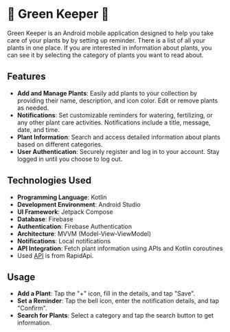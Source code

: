 
# :blossom: Green Keeper :sunflower: 
Green Keeper is an Android mobile application designed to help you take care of your plants by by setting up reminder. There is a list of all your plants in one place. If you are interested 
in information about plants, you can see it by selecting the category of plants you want to read about.

## Features

- **Add and Manage Plants**: Easily add plants to your collection by providing their name, description, and icon color. Edit or remove plants as needed.
- **Notifications**: Set customizable reminders for watering, fertilizing, or any other plant care activities. Notifications include a title, message, date, and time.
- **Plant Information**: Search and access detailed information about plants based on different categories.
- **User Authentication**: Securely register and log in to your account. Stay logged in until you choose to log out.

## Technologies Used

- **Programming Language**: Kotlin
- **Development Environment**: Android Studio
- **UI Framework**: Jetpack Compose
- **Database**: Firebase
- **Authentication**: Firebase Authentication
- **Architecture**: MVVM (Model-View-ViewModel)
- **Notifications**: Local notifications
- **API Integration**: Fetch plant information using APIs and Kotlin coroutines
- Used [API](https://rapidapi.com/mnai01/api/house-plants2/playground/) is from RapidApi.

## Usage

- **Add a Plant**: Tap the "+" icon, fill in the details, and tap "Save".
- **Set a Reminder**: Tap the bell icon, enter the notification details, and tap "Confirm".
- **Search for Plants**: Select a category and tap the search button to get information.
